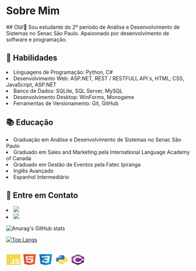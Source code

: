 <h1>Sobre Mim</h1>

<p>## Olá!👋 Sou estudante do 2º período de Análise e Desenvolvimento de Sistemas no Senac São Paulo. Apaixonado por desenvolvimento de software e programação.</p>

<section>
<h2>🚀 Habilidades</h2>
<list>
<li>Linguagens de Programação: Python, C# </li>
<li>Desenvolvimento Web: ASP.NET, REST / RESTFULL API`s, HTML, CSS, JavaScript, ASP.NET</li>
<li>Banco de Dados: SQLite, SQL Server, MySQL</li>
<li>Desenvolvimento Desktop: WinForms, Monogame</li>
<li>Ferramentas de Versionamento: Git, GitHub</li>
</list>
</section>


<section>
<h2>📚 Educação</h2>
<list>
<li>Graduação em Análise e Desenvolvimento de Sistemas no Senac São Paulo</li>
<li>Graduado em Sales and Marketing pela International Language Academy of Canada</li>
<li>Graduado em Gestão de Eventos pela Fatec Ipiranga</li>
<li>Inglês Avançado</li>
<li>Espanhol Intermediário</li>
</list>
</section>

<section>
<h2>📧 Entre em Contato</h2>
<li><a href="https://www.linkedin.com/in/lucas-noffs-motta/" target="_blank"><img src="https://img.shields.io/badge/LinkedIn-0A66C2?style=flat&logo=linkedin&logoColor=white" target="_blank"></a>  </li>
<li><a href = "lnoffs@hotmail.com"><img src="https://img.shields.io/badge/Outlook-0078D4?style=flat&logo=microsoft-outlook&logoColor=white" target="_blank"></a> </li>
</section>

<p></p>

![Anurag's GitHub stats](https://github-readme-stats.vercel.app/api?username=lucasnoffsmotta&show_icons=true&theme=tokyonight)


[![Top Langs](https://github-readme-stats.vercel.app/api/top-langs/?username=lucasnoffsmotta&layout=donut)](https://github.com/lucasnoffsmotta/github-readme-stats)
<div style="display: inline_block"><br>
  <img align="center" alt="Lucas-Js" height="30" width="40" src="https://raw.githubusercontent.com/devicons/devicon/master/icons/javascript/javascript-plain.svg">
  <img align="center" alt="Lucas-HTML" height="30" width="40" src="https://raw.githubusercontent.com/devicons/devicon/master/icons/html5/html5-original.svg">
  <img align="center" alt="Lucas-CSS" height="30" width="40" src="https://raw.githubusercontent.com/devicons/devicon/master/icons/css3/css3-original.svg">
  <img align="center" alt="Lucas-Python" height="30" width="40" src="https://raw.githubusercontent.com/devicons/devicon/master/icons/python/python-original.svg">
  <img align="center" alt="Lucas-Csharp" height="30" width="40" src="https://raw.githubusercontent.com/devicons/devicon/master/icons/csharp/csharp-original.svg">
</div>



<!--
**LucasNoffsMotta/lucasnoffsmotta** is a ✨ _special_ ✨ repository because its `README.md` (this file) appears on your GitHub profile.

Here are some ideas to get you started:

- 🔭 I’m currently working on ...
- 🌱 I’m currently learning ...
- 👯 I’m looking to collaborate on ...
- 🤔 I’m looking for help with ...
- 💬 Ask me about ...
- 📫 How to reach me: ...
- 😄 Pronouns: ...
- ⚡ Fun fact: ...
-->
